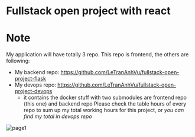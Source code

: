 # Fullstack open project with react

# Note
My application will have totally 3 repo. This repo is frontend, the others are following:
* My backend repo: https://github.com/LeTranAnhVu/fullstack-open-project-flask
* My devops repo: https://github.com/LeTranAnhVu/fullstack-open-project-devops
    * it contains the docker stuff with two submodules are frontend repo (this one) and backend repo
Please check the table hours of every repo to sum up my total working hours for this project, or *you can find my total in devops repo*

 
![page1 ](https://github.com/LeTranAnhVu/full-stack-open-project-react/blob/master/public/images/foode_demo.gif)
